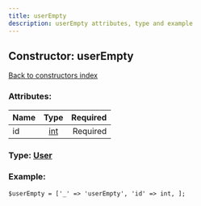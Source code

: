 ```yaml
---
title: userEmpty
description: userEmpty attributes, type and example
---
```

## Constructor: userEmpty  
[Back to constructors index](index.md)



### Attributes:

| Name     |    Type       | Required |
|----------|:-------------:|---------:|
|id|[int](../types/int.md) | Required|



### Type: [User](../types/User.md)


### Example:

```
$userEmpty = ['_' => 'userEmpty', 'id' => int, ];
```